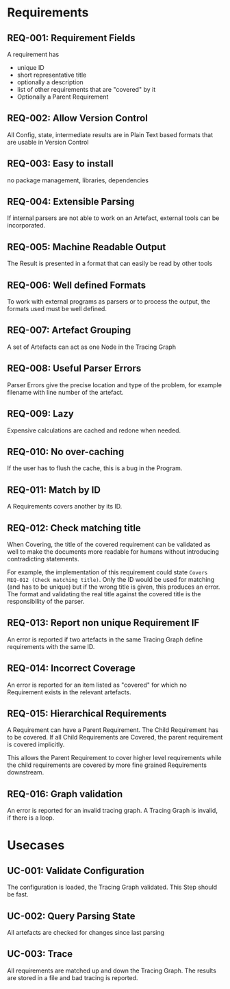 
# Requirements


## REQ-001: Requirement Fields

A requirement has
* unique ID
* short representative title
* optionally a description
* list of other requirements that are "covered" by it
* Optionally a Parent Requirement


## REQ-002: Allow Version Control


All Config, state, intermediate results are in Plain Text based formats that are usable in
Version Control

## REQ-003: Easy to install

no package management, libraries, dependencies


## REQ-004: Extensible Parsing

If internal parsers are not able to work on an Artefact, external tools can be incorporated.


## REQ-005: Machine Readable Output

The Result is presented in a format that can easily be read by other tools

## REQ-006: Well defined Formats

To work with external programs as parsers or to process the output, the formats used must be well
defined.

## REQ-007: Artefact Grouping

A set of Artefacts can act as one Node in the Tracing Graph


## REQ-008: Useful Parser Errors

Parser Errors give the precise location and type of the problem, for example filename with
line number of the artefact.

## REQ-009: Lazy

Expensive calculations are cached and redone when needed.


## REQ-010: No over-caching

If the user has to flush the cache, this is a bug in the Program.


## REQ-011: Match by ID

A Requirements covers another by its ID.

## REQ-012: Check matching title

When Covering, the title of the covered requirement can be validated as well to make the documents
more readable for humans without introducing contradicting statements.

For example, the implementation of this requirement could state `Covers REQ-012 (Check matching
title)`. Only the ID would be used for matching (and has to be unique) but if the wrong title is
given, this produces an error. The format and validating the real title against the covered title is
the responsibility of the parser.


## REQ-013: Report non unique Requirement IF

An error is reported if two artefacts in the same Tracing Graph define requirements with the same
ID.

## REQ-014: Incorrect Coverage

An error is reported for an item listed as "covered" for which no Requirement exists in the relevant artefacts.


## REQ-015: Hierarchical Requirements

A Requirement can have a Parent Requirement. The Child Requirement has to be covered. If all Child
Requirements are Covered, the parent requirement is covered implicitly.

This allows the Parent Requirement to cover higher level requirements while the child requirements
are covered by more fine grained Requirements downstream.



## REQ-016: Graph validation

An error is reported for an invalid tracing graph. A Tracing Graph is invalid, if there is a loop.

# Usecases

## UC-001: Validate Configuration

The configuration is loaded, the Tracing Graph validated. This Step should be fast.

## UC-002: Query Parsing State

All artefacts are checked for changes since last parsing


## UC-003: Trace

All requirements are matched up and down the Tracing Graph. The results are stored in a file and bad
tracing is reported.
